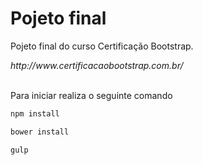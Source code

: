 <h1>Pojeto final</h1>

<p>Pojeto final do curso Certificação Bootstrap. </p> 

<address>http://www.certificacaobootstrap.com.br/</address>

<br>

<p>Para iniciar realiza o seguinte comando</p>

```html
npm install

bower install

gulp

```

<br>